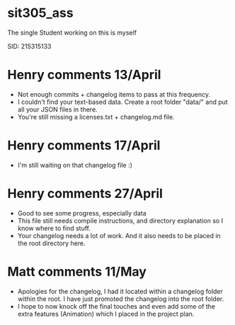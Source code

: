 # sit305_ass

The single Student working on this is myself

SID: 215315133

# Henry comments 13/April
- Not enough commits + changelog items to pass at this frequency.
- I couldn't find your text-based data. Create a root folder "data/" and put all your JSON files in there.
- You're still missing a licenses.txt + changelog.md file.

# Henry comments 17/April
- I'm still waiting on that changelog file :)

# Henry comments 27/April
- Good to see some progress, especially data
- This file still needs compile instructions, and directory explanation so I know where to find stuff.
- Your changelog needs a lot of work. And it also needs to be placed in the root directory here.

# Matt comments 11/May
- Apologies for the changelog, I had it located within a changelog folder within the root. I have just promoted the changelog into the root folder.
- I hope to now knock off the final touches and even add some of the extra features (Animation) which I placed in the project plan.
